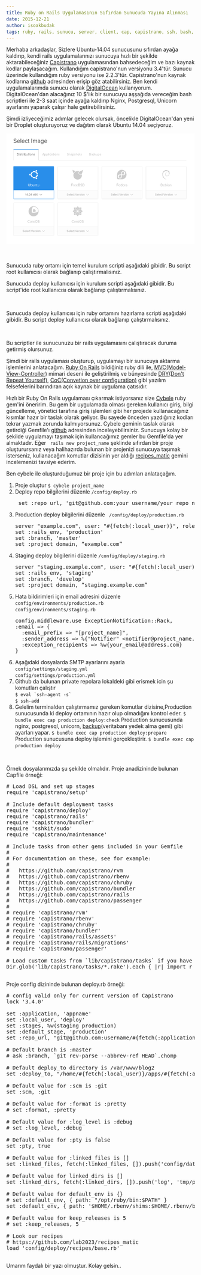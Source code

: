 ```yaml
---
title: Ruby on Rails Uygulamasının Sıfırdan Sunucuda Yayına Alınması
date: 2015-12-21
author: isoakbudak
tags: ruby, rails, sunucu, server, client, cap, capistrano, ssh, bash, script, ruby on rails, capistrano 3, Web, cybele, deploy, shell, ubuntu, tr
---
```


Merhaba arkadaşlar,
Sizlere Ubuntu-14.04 sunucusunu sıfırdan ayağa kaldırıp, kendi rails uygulamalarınızı sunucuya hızlı bir şekilde aktarabileceğiniz <a href="https://github.com/capistrano/capistrano" target="_blank">Capistrano</a> uygulamasından bahsedeceğim ve bazı kaynak kodlar paylaşacağım. Kullandığım capistrano'nun versiyonu 3.4'tür. Sunucu üzerinde kullandığım ruby versiyonu ise 2.2.3'tür. Capistrano'nun kaynak kodlarına <a href="https://github.com/capistrano/capistrano" target="_blank">github</a> adresinden erişip göz atabilirsiniz.  Ben kendi uygulamalarımda sunucu olarak <a href="https://www.digitalocean.com/pricing/" target="_blank">DigitalOcean</a> kullanıyorum. DigitalOcean'dan alacağınız 10 $'lık bir sunucuyu aşşağıda vereceğim bash scriptleri ile 2-3 saat içinde ayağa kaldırıp Nginx, Postgresql, Unicorn ayarlarını yaparak çalışır hale getirebilirsiniz.

Şimdi izliyeceğimiz adımlar gelecek olursak, öncelikle DigitalOcean'dan yeni bir Droplet oluşturuyoruz ve dağıtım olarak Ubuntu 14.04 seçiyoruz.

![Digital Ocean](../assets/images/articles/2015-12-21-ruby-on-rails-digital-ocean.png)

&nbsp;

Sunucuda ruby ortamı için temel kurulum scripti aşağıdaki gibidir. Bu script root kullanıcısı olarak bağlanıp çalıştırmalısınız.

<script src="https://gist.github.com/ismailakbudak/6e42120bc86b20b7dc15.js"></script>  Sunucuda deploy kullanıcısı için kurulum scripti aşağıdaki gibidir. Bu script'ide root kullanıcısı olarak bağlanıp çalıştırmalısınız.<script src="https://gist.github.com/ismailakbudak/e2cbcd17c54967b9b387.js"></script>

&nbsp;

Sunucuda deploy kullanıcısı için ruby ortamını hazırlama scripti aşağıdaki gibidir. Bu script deploy kullanıcısı olarak bağlanıp çalıştırmalısınız.

<script src="https://gist.github.com/ismailakbudak/9fb946df9f6ec469c7db.js"></script>

&nbsp;

Bu scriptler ile sunucunuzu bir rails uygulamasını çalıştıracak duruma getirmiş olursunuz.

Şimdi bir rails uygulaması oluşturup, uygulamayı bir sunucuya aktarma işlemlerini anlatacağım.
<a href="https://en.wikipedia.org/wiki/Ruby_on_Rails" target="_blank">Ruby On Rails</a> bildiğiniz ruby dili ile, <a href="https://en.wikipedia.org/wiki/Model%E2%80%93view%E2%80%93controller" target="_blank">MVC(Model-View-Controller)</a> mimari deseni ile geliştirilmiş ve bünyesinde <a href="https://en.wikipedia.org/wiki/Don't_repeat_yourself" target="_blank">DRY(Don't Repeat Yourself)</a>, <a href="https://en.wikipedia.org/wiki/Convention_over_configuration" target="_blank">CoC(Convetion over configuration)</a> gibi yazılım felsefelerini barındıran açık kaynak bir uygulama çatısıdır.

Hızlı bir Ruby On Rails uygulaması çıkarmak istiyorsanız size <a href="https://rubygems.org/gems/cybele" target="_blank">Cybele</a> ruby gem'ini öneririm. Bu gem bir uygulamada olması gereken kullanıcı giriş, bilgi güncelleme, yönetici tarafına giriş işlemleri gibi her projede kullanacağınız kısımlar hazır bir taslak olarak geliyor. Bu sayede önceden yazdığınız kodları tekrar yazmak zorunda kalmıyorsunuz. Cybele geminin taslak olarak getirdiği Gemfile'ı <a href="https://github.com/lab2023/cybele/blob/develop/templates/cybele_Gemfile">github</a> adresinden inceleyebilirsiniz. Sunucuya kolay bir şekilde uygulamayı taşımak için kullancağımız gemler bu Gemfile'da yer almaktadır.
Eğer <code> rails new project_name</code> şeklinde sıfırdan bir proje oluşturursanız veya halihazırda bulunan bir projenizi sunucuya taşımak isterseniz, kullanacağım komutlar dizisinin yer aldığı <a href="https://github.com/lab2023/recipes_matic">recipes_matic</a> gemini incelemenizi tavsiye ederim.

Ben cybele ile oluşturduğumuz bir proje için bu adımları anlataçağım.
<ol>
	<li>Proje oluştur <code>$ cybele project_name</code></li>
	<li>Deploy repo bilgilerini düzenle <code>/config/deploy.rb</code>
<pre> set :repo_url, 'git@github.com:your_username/your_repo_name.git'</pre>
</li>
	<li>Production deploy bilgilerini düzenle <code> /config/deploy/production.rb </code>
<pre>
server "example.com", user: "#{fetch(:local_user)}", roles: %w{app db web}, primary: true, port: 22
set :rails_env, 'production'
set :branch, 'master'
set :project_domain, “example.com”
</pre>
</li>
	<li>Staging deploy bilgilerini düzenle <code>/config/deploy/staging.rb</code>
<pre>
server "staging.example.com", user: "#{fetch(:local_user)}", roles: %w{app db web}, primary: true, port: 22
set :rails_env, 'staging'
set :branch, 'develop'
set :project_domain, “staging.example.com”
</pre>
</li>
	<li>Hata bildirimleri için email adresini düzenle
 <br/> <code>config/environments/production.rb </code><br/> <code>config/environments/staging.rb</code>
<pre>config.middleware.use ExceptionNotification::Rack,
:email =&gt; {
  :email_prefix =&gt; "[project_name]",
  :sender_address =&gt; %{"Notifier" &lt;notifier@project_name.com&gt;},
  :exception_recipients =&gt; %w{your_email@address.com}
}
</pre>
</li>
	<li>Aşağıdaki dosyalarda SMTP ayarlarını ayarla <br/><code>config/settings/staging.yml</code><br/><code>config/settings/production.yml</code></li>
	<li>Github da bulunan private repolara lokaldeki gibi erismek icin şu komutları çalıştır
            <br/><code>$ eval `ssh-agent -s`</code> <br/><code>$ ssh-add </code></li>
	<li>Gelelim terminalden çalıştırmamız gereken komutlar dizisine,Production sunucusunda ki deploy ortamının hazır olup olmadığını kontrol eder.
<code>$ bundle exec cap production deploy:check</code>
Production sunucusunda nginx, postgresql, unicorn, <a href="http://meskyanichi.github.io/backup/v3/">backup</a>(veritabanı yedek alma gemi) gibi ayarları yapar.
<code>$ bundle exec cap production deploy:prepare</code>
Production sunucusuna deploy işlemini gerçekleştirir.
<code>$ bundle exec cap production deploy</code></li>
</ol>
&nbsp;

Örnek dosyalarımızda şu şekilde olmalıdır.
Proje anadizininde bulunan Capfile örneği:
<pre>
# Load DSL and set up stages
require 'capistrano/setup'

# Include default deployment tasks
require 'capistrano/deploy'
require 'capistrano/rails'
require 'capistrano/bundler'
require 'sshkit/sudo'
require 'capistrano/maintenance'

# Include tasks from other gems included in your Gemfile
#
# For documentation on these, see for example:
#
#   https://github.com/capistrano/rvm
#   https://github.com/capistrano/rbenv
#   https://github.com/capistrano/chruby
#   https://github.com/capistrano/bundler
#   https://github.com/capistrano/rails
#   https://github.com/capistrano/passenger
#
# require 'capistrano/rvm'
# require 'capistrano/rbenv'
# require 'capistrano/chruby'
# require 'capistrano/bundler'
# require 'capistrano/rails/assets'
# require 'capistrano/rails/migrations'
# require 'capistrano/passenger'

# Load custom tasks from `lib/capistrano/tasks` if you have any defined
Dir.glob('lib/capistrano/tasks/*.rake').each { |r| import r }

</pre>

Proje config dizininde bulunan deploy.rb örneği:
<pre>
# config valid only for current version of Capistrano
lock '3.4.0'

set :application, 'appname'
set :local_user, 'deploy'
set :stages, %w(staging production)
set :default_stage, 'production'
set :repo_url, "git@github.com:username/#{fetch(:application)}.git"

# Default branch is :master
# ask :branch, `git rev-parse --abbrev-ref HEAD`.chomp

# Default deploy_to directory is /var/www/blog2
set :deploy_to, "/home/#{fetch(:local_user)}/apps/#{fetch(:application)}"

# Default value for :scm is :git
set :scm, :git

# Default value for :format is :pretty
# set :format, :pretty

# Default value for :log_level is :debug
# set :log_level, :debug

# Default value for :pty is false
set :pty, true

# Default value for :linked_files is []
set :linked_files, fetch(:linked_files, []).push('config/database.yml')

# Default value for linked_dirs is []
set :linked_dirs, fetch(:linked_dirs, []).push('log', 'tmp/pids', 'tmp/cache', 'tmp/sockets', 'vendor/bundle', 'public/system', 'public/upload', 'public/images', 'public/seat_images')

# Default value for default_env is {}
# set :default_env, { path: "/opt/ruby/bin:$PATH" }
set :default_env, { path: '$HOME/.rbenv/shims:$HOME/.rbenv/bin:$PATH' }

# Default value for keep_releases is 5
# set :keep_releases, 5

# Look our recipes
# https://github.com/lab2023/recipes_matic
load 'config/deploy/recipes/base.rb'

</pre>

Umarım faydalı bir yazı olmuştur.
Kolay gelsin..